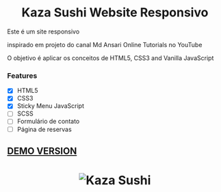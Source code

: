 <h1 align="center">Kaza Sushi Website Responsivo</h1>

<p>Este é um site responsivo</p>
<p>inspirado em projeto do canal Md Ansari Online Tutorials no YouTube</p>
<p>O objetivo é aplicar os conceitos de HTML5, CSS3 and Vanilla JavaScript</p>

### Features

- [x] HTML5
- [x] CSS3
- [x] Sticky Menu JavaScript
- [ ] SCSS
- [ ] Formulário de contato
- [ ] Página de reservas

<h2>
  <a href="http://crisdamacena.com/javascript_kaza_sushi/">DEMO VERSION</a>
</h2>

<h1 align="center">
  <img alt="Kaza Sushi" src="home_website.png" />
</h1>


